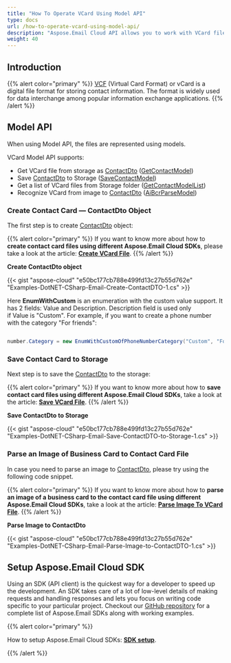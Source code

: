 ```yaml
---
title: "How To Operate VCard Using Model API"
type: docs
url: /how-to-operate-vcard-using-model-api/
description: "Aspose.Email Cloud API allows you to work with VCard files. See how to operate a contact card or VCard files using Model API."
weight: 40
---
```


## **Introduction**
{{% alert color="primary" %}} [VCF](https://wiki.fileformat.com/email/vcf/) (Virtual Card Format) or vCard is a digital file format for storing contact information. The format is widely used for data interchange among popular information exchange applications. {{% /alert %}} 
## **Model API**
When using Model API, the files are represented using models.

VCard Model API supports:

- Get VCard file from storage as [ContactDto](https://github.com/aspose-email-cloud/aspose-email-cloud-dotnet/blob/master/docs/ContactDto.md) ([GetContactModel](https://github.com/aspose-email-cloud/aspose-email-cloud-dotnet/blob/master/docs/EmailApi.md#GetContactModel))
- Save [ContactDto](https://github.com/aspose-email-cloud/aspose-email-cloud-dotnet/blob/master/docs/ContactDto.md) to Storage ([SaveContactModel](https://github.com/aspose-email-cloud/aspose-email-cloud-dotnet/blob/master/docs/EmailApi.md#SaveContactModel))
- Get a list of VCard files from Storage folder ([GetContactModelList](https://github.com/aspose-email-cloud/aspose-email-cloud-dotnet/blob/master/docs/EmailApi.md#GetContactModelList))
- Recognize VCard from image to [ContactDto](https://github.com/aspose-email-cloud/aspose-email-cloud-dotnet/blob/master/docs/ContactDto.md) ([AiBcrParseModel](https://github.com/aspose-email-cloud/aspose-email-cloud-dotnet/blob/master/docs/EmailApi.md#AiBcrParseModel))
### **Create Contact Card — ContactDto Object**
The first step is to create [ContactDto](https://github.com/aspose-email-cloud/aspose-email-cloud-dotnet/blob/master/docs/ContactDto.md) object:

{{% alert color="primary" %}} If you want to know more about how to **create contact card files using different Aspose.Email Cloud SDKs**, please take a look at the article: [**Create VCard File**](/create-vcard-file-html/). {{% /alert %}} 



**Create ContactDto object**

{{< gist "aspose-cloud" "e50bc177cb788e499fd13c27b55d762e" "Examples-DotNET-CSharp-Email-Create-ContactDTO-1.cs" >}}

Here **EnumWithCustom** is an enumeration with the custom value support. It has 2 fields: Value and Description. Description field is used only if Value is "Custom". For example, if you want to create a phone number with the category "For friends":



```java

number.Category = new EnumWithCustomOfPhoneNumberCategory("Custom", "For friends");

```

### **Save Contact Card to Storage**
Next step is to save the [ContactDto](https://github.com/aspose-email-cloud/aspose-email-cloud-dotnet/blob/master/docs/ContactDto.md) to the storage: 

{{% alert color="primary" %}} If you want to know more about how to **save contact card files using different Aspose.Email Cloud SDKs**, take a look at the article: [**Save VCard File**](/save-vcard-file-html/). {{% /alert %}} 



**Save ContactDto to Storage**

{{< gist "aspose-cloud" "e50bc177cb788e499fd13c27b55d762e" "Examples-DotNET-CSharp-Email-Save-ContactDTO-to-Storage-1.cs" >}}

### **Parse an Image of Business Card to Contact Card File**
In case you need to parse an image to [ContactDto](https://github.com/aspose-email-cloud/aspose-email-cloud-dotnet/blob/master/docs/ContactDto.md), please try using the following code snippet.

{{% alert color="primary" %}} If you want to know more about how to **parse an image of a business card to the contact card file using different Aspose.Email Cloud SDKs**, take a look at the article: [**Parse Image To VCard File**](/parse-image-to-vcard-file/). {{% /alert %}} 



**Parse Image to ContactDto**

{{< gist "aspose-cloud" "e50bc177cb788e499fd13c27b55d762e" "Examples-DotNET-CSharp-Email-Parse-Image-to-ContactDTO-1.cs" >}}


## **Setup Aspose.Email Cloud SDK**
Using an SDK (API client) is the quickest way for a developer to speed up the development. An SDK takes care of a lot of low-level details of making requests and handling responses and lets you focus on writing code specific to your particular project. Checkout our [GitHub repository](https://github.com/aspose-email-cloud) for a complete list of Aspose.Email SDKs along with working examples.

{{% alert color="primary" %}} 

How to setup Aspose.Email Cloud SDKs: [**SDK setup**](/sdk-setup/).

{{% /alert %}}
